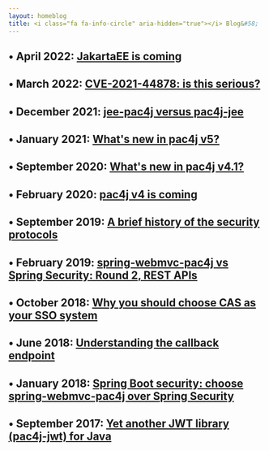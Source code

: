 ```yaml
---
layout: homeblog
title: <i class="fa fa-info-circle" aria-hidden="true"></i> Blog&#58;
---
```


## &bull; April 2022: [JakartaEE is coming](/blog/jakartaee_is_coming.html)

## &bull; March 2022: [CVE-2021-44878: is this serious?](/blog/cve_2021_44878_is_this_serious.html)

## &bull; December 2021: [jee-pac4j versus pac4j-jee](/blog/jee_pac4j_vs_pac4j_jee.html)

## &bull; January 2021: [What's new in pac4j v5?](/blog/what_s_new_in_pac4j_v5.html)

## &bull; September 2020: [What's new in pac4j v4.1?](/blog/what_s_new_in_pac4j_v4_1.html)

## &bull; February 2020: [pac4j v4 is coming](/blog/pac4j_v4_is_coming.html)

## &bull; September 2019: [A brief history of the security protocols](/blog/a-brief-history-of-the-security-protocols.html)

## &bull; February 2019: [spring-webmvc-pac4j vs Spring Security: Round 2, REST APIs](/blog/spring-webmvc-pac4j-vs-spring-security-round-2-rest-apis.html)

## &bull; October 2018: [Why you should choose CAS as your SSO system](/blog/why-you-choose-cas-as-your-sso-system.html)

## &bull; June 2018: [Understanding the callback endpoint](/blog/understanding-the-callback-endpoint.html)

## &bull; January 2018: [Spring Boot security: choose spring-webmvc-pac4j over Spring Security](/blog/spring-boot-security-choose-spring-webmvc-pac4j.html)

## &bull; September 2017: [Yet another JWT library (pac4j-jwt) for Java](/blog/yet-another-jwt-library-pac4j-jwt-for-java.html)
